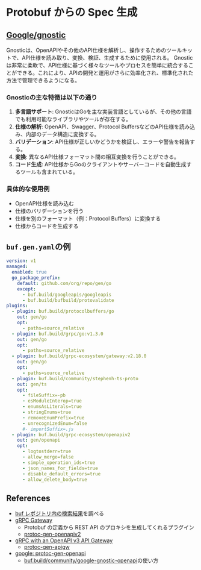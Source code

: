 # Protobuf からの Spec 生成

## [Google/gnostic](https://github.com/google/gnostic)

Gnosticは、OpenAPIやその他のAPI仕様を解析し、操作するためのツールキットで、API仕様を読み取り、変換、検証、生成するために使用される。
Gnosticは非常に柔軟で、API仕様に基づく様々なツールやプロセスを簡単に統合することができる。これにより、APIの開発と運用がさらに効率化され、標準化された方法で管理できるようになる。

### Gnosticの主な特徴は以下の通り

1. **多言語サポート**: GnosticはGoを主な実装言語としているが、その他の言語でも利用可能なライブラリやツールが存在する。
2. **仕様の解析**: OpenAPI、Swagger、Protocol BuffersなどのAPI仕様を読み込み、内部のデータ構造に変換する。
3. **バリデーション**: API仕様が正しいかどうかを検証し、エラーや警告を報告する。
4. **変換**: 異なるAPI仕様フォーマット間の相互変換を行うことができる。
5. **コード生成**: API仕様からGoのクライアントやサーバーコードを自動生成するツールも含まれている。

### 具体的な使用例

- OpenAPI仕様を読み込む
- 仕様のバリデーションを行う
- 仕様を別のフォーマット（例：Protocol Buffers）に変換する
- 仕様からコードを生成する

## `buf.gen.yaml`の例

```yaml
version: v1
managed:
  enabled: true
  go_package_prefix:
    default: github.com/org/repo/gen/go
    except:
      - buf.build/googleapis/googleapis
      - buf.build/bufbuild/protovalidate
plugins:
  - plugin: buf.build/protocolbuffers/go
    out: gen/go
    opt:
      - paths=source_relative
  - plugin: buf.build/grpc/go:v1.3.0
    out: gen/go
    opt:
      - paths=source_relative
  - plugin: buf.build/grpc-ecosystem/gateway:v2.18.0
    out: gen/go
    opt:
      - paths=source_relative
  - plugin: buf.build/community/stephenh-ts-proto
    out: gen/ts
    opt:
      - fileSuffix=-pb
      - esModuleInterop=true
      - enumsAsLiterals=true
      - stringEnums=true
      - removeEnumPrefix=true
      - unrecognizedEnum=false
      #- importSuffix=.js
  - plugin: buf.build/grpc-ecosystem/openapiv2
    out: gen/openapi
    opt:
      - logtostderr=true
      - allow_merge=false
      - simple_operation_ids=true
      - json_names_for_fields=true
      - disable_default_errors=true
      - allow_delete_body=true
```

## References

- [buf レポジトリ内の検索結果](https://github.com/search?q=org%3Abufbuild%20openapi&type=code)を調べる
- [gRPC Gateway](https://github.com/grpc-ecosystem/grpc-gateway)
  - Protobuf の定義から REST API のプロキシを生成してくれるプラグイン
  - [protoc-gen-openapiv2](https://github.com/grpc-ecosystem/grpc-gateway/tree/main/protoc-gen-openapiv2)
- [gRPC with an OpenAPI v3 API Gateway](https://zostay.com/posts/2024/02/04/grpc-with-an-openapi-v3-api-gateway/)
  - [protoc-gen-apigw](https://github.com/ductone/protoc-gen-apigw)
- [google: protoc-gen-openapi](https://github.com/google/gnostic/tree/main/cmd/protoc-gen-openapi)
  - [buf.build/community/google-gnostic-openapi](https://github.com/bufbuild/plugins/blob/574b3e9c1d7a4137e6b91e9e4c53584d8503012e/plugins/community/google-gnostic-openapi/v0.7.0/buf.plugin.yaml#L2)の使い方
